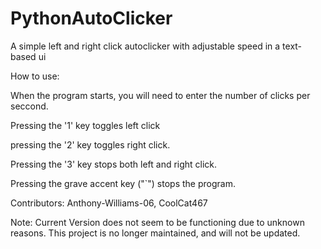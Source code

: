 # PythonAutoClicker
A simple left and right click autoclicker with adjustable speed in a text-based ui

How to use:

When the program starts, you will need to enter the number of clicks per seccond.

Pressing the '1' key toggles left click

pressing the '2' key toggles right click.

Pressing the '3' key stops both left and right click.

Pressing the grave accent key ("`") stops the program.

Contributors: Anthony-Williams-06, CoolCat467

Note: Current Version does not seem to be functioning due to unknown reasons. This project is no longer maintained, and will not be updated.


